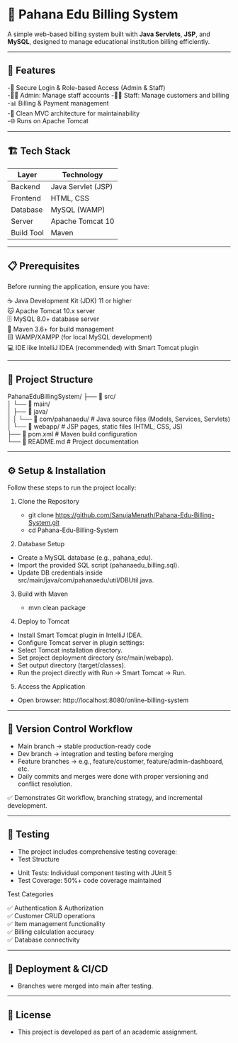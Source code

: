 # 🧾 Pahana Edu Billing System

A simple web-based billing system built with **Java Servlets**, **JSP**, and **MySQL**, designed to manage educational institution billing efficiently.

---

## 🚀 Features

-🔐 Secure Login & Role-based Access (Admin & Staff)  
-👩‍💼 Admin: Manage staff accounts 
-👨‍💼 Staff: Manage customers and billing  
-📊 Billing & Payment management  
-📄 Clean MVC architecture for maintainability  
-🌐 Runs on Apache Tomcat  

---

## 🏗️ Tech Stack

| Layer       | Technology              |
|-------------|-------------------------|
| Backend     | Java Servlet (JSP)      |
| Frontend    | HTML, CSS               |
| Database    | MySQL (WAMP)            |
| Server      | Apache Tomcat 10        |
| Build Tool  | Maven                   |

---

## 📋 Prerequisites
 
Before running the application, ensure you have:

☕ Java Development Kit (JDK) 11 or higher  
🐱 Apache Tomcat 10.x server  
🗄️ MySQL 8.0+ database server  
🔧 Maven 3.6+ for build management  
🟨 WAMP/XAMPP (for local MySQL development)  
💻 IDE like IntelliJ IDEA (recommended) with Smart Tomcat plugin  

---

## 📁 Project Structure 

PahanaEduBillingSystem/
├── 📁 src/  
│   └── 📁 main/  
│       ├── 📁 java/  
│       │   └── 📁 com/pahanaedu/      # Java source files (Models, Services, Servlets)  
│       └── 📁 webapp/                 # JSP pages, static files (HTML, CSS, JS)  
├── 📄 pom.xml                         # Maven build configuration  
└── 📄 README.md                       # Project documentation   

---

## ⚙️ Setup & Installation

Follow these steps to run the project locally:
1. Clone the Repository

   - git clone https://github.com/SanujaMenath/Pahana-Edu-Billing-System.git
   - cd Pahana-Edu-Billing-System
   
2. Database Setup

  - Create a MySQL database (e.g., pahana_edu).
  - Import the provided SQL script (pahanaedu_billing.sql).
  - Update DB credentials inside src/main/java/com/pahanaedu/util/DBUtil.java.

3. Build with Maven

   - mvn clean package
   
4. Deploy to Tomcat
   
  - Install Smart Tomcat plugin in IntelliJ IDEA.
  - Configure Tomcat server in plugin settings:
  - Select Tomcat installation directory.
  - Set project deployment directory (src/main/webapp).
  - Set output directory (target/classes).
  - Run the project directly with Run → Smart Tomcat → Run.
   
5. Access the Application
  - Open browser: http://localhost:8080/online-billing-system

---

## 🔄 Version Control Workflow

 - Main branch → stable production-ready code
 - Dev branch → integration and testing before merging
 - Feature branches → e.g., feature/customer, feature/admin-dashboard, etc.
 - Daily commits and merges were done with proper versioning and conflict resolution.

✅ Demonstrates Git workflow, branching strategy, and incremental development.

---

## 🧪 Testing
- The project includes comprehensive testing coverage:
- Test Structure

* Unit Tests: Individual component testing with JUnit 5  
* Test Coverage: 50%+ code coverage maintained  

Test Categories

✅ Authentication & Authorization  
✅ Customer CRUD operations  
✅ Item management functionality  
✅ Billing calculation accuracy  
✅ Database connectivity  

---

## 🚀 Deployment & CI/CD

- Branches were merged into main after testing.  

---

## 📜 License

- This project is developed as part of an academic assignment.
